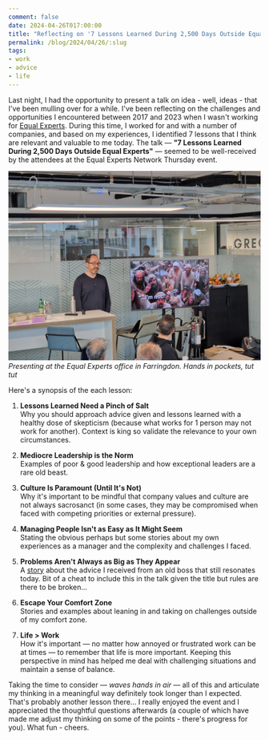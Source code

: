 ```yaml
---
comment: false
date: 2024-04-26T017:00:00
title: "Reflecting on '7 Lessons Learned During 2,500 Days Outside Equal Experts'"
permalink: /blog/2024/04/26/:slug
tags:
- work
- advice
- life
---
```


Last night, I had the opportunity to present a talk on idea - well, ideas - that I've been mulling over for a while. I've been reflecting on the challenges and opportunities I encountered between 2017 and 2023 when I wasn't working for [Equal Experts](www.equalexperts.com). During this time, I worked for and with a number of companies, and based on my experiences, I identified 7 lessons that I think are relevant and valuable to me today. The talk — **"7 Lessons Learned During 2,500 Days Outside Equal Experts"** — seemed to be well-received by the attendees at the Equal Experts Network Thursday event. 

![](/assets/2024-04-25-talk.jpg)
_Presenting at the Equal Experts office in Farringdon. Hands in pockets, tut tut_

Here's a synopsis of the each lesson:

1. **Lessons Learned Need a Pinch of Salt**<br/>
Why you should approach advice given and lessons learned with a healthy dose of skepticism (because what works for 1 person may not work for another). Context is king so validate the relevance to your own circumstances.

2. **Mediocre Leadership is the Norm**<br/>
Examples of poor & good leadership and how exceptional leaders are a rare old beast.

3. **Culture Is Paramount (Until It's Not)**<br/>
Why it's important to be mindful that company values and culture are not always sacrosanct (in some cases, they may be compromised when faced with competing priorities or external pressure).

4. **Managing People Isn't as Easy as It Might Seem**<br/>
Stating the obvious perhaps but some stories about my own experiences as a manager and the complexity and challenges I faced.

5. **Problems Aren't Always as Big as They Appear**<br/>
A [story](https://rhydlewis.net/blog/2023/2/16/is-your-problem-a-5-minute-problem) about the advice I received from an old boss that still resonates today. Bit of a cheat to include this in the talk given the title but rules are there to be broken... 

6. **Escape Your Comfort Zone**<br/>
Stories and examples about leaning in and taking on challenges outside of my comfort zone.

7. **Life > Work**<br/>
How it's important — no matter how annoyed or frustrated work can be at times — to remember that life is more important. Keeping this perspective in mind has helped me deal with challenging situations and maintain a sense of balance.

Taking the time to consider — _waves hands in air_ — all of this and articulate my thinking in a meaningful way definitely took longer than I expected. That's probably another lesson there... I really enjoyed the event and I appreciated the thoughtful questions afterwards (a couple of which have made me adjust my thinking on some of the points - there's progress for you). What fun - cheers.


